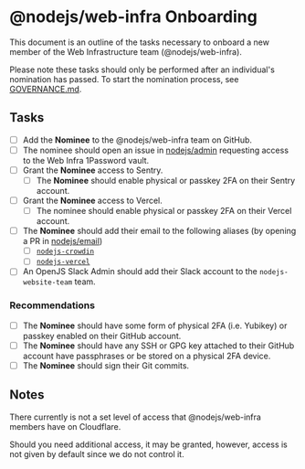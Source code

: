 # @nodejs/web-infra Onboarding

This document is an outline of the tasks necessary to onboard a new member of the Web Infrastructure team (@nodejs/web-infra).

Please note these tasks should only be performed after an individual's nomination has passed.
To start the nomination process, see [GOVERNANCE.md](../GOVERNANCE.md).

## Tasks

- [ ] Add the **Nominee** to the @nodejs/web-infra team on GitHub.
- [ ] The nominee should open an issue in [nodejs/admin](https://github.com/nodejs/admin) requesting access to the Web Infra 1Password vault.
- [ ] Grant the **Nominee** access to Sentry.
  - [ ] The **Nominee** should enable physical or passkey 2FA on their Sentry account.
- [ ] Grant the **Nominee** access to Vercel.
  - [ ] The nominee should enable physical or passkey 2FA on their Vercel account.
- [ ] The **Nominee** should add their email to the following aliases (by opening a PR in [nodejs/email](https://github.com/nodejs/email))
	- [ ] [`nodejs-crowdin`](https://github.com/nodejs/email/blob/main/iojs.org/aliases.json#L174)
	- [ ] [`nodejs-vercel`](https://github.com/nodejs/email/blob/main/iojs.org/aliases.json#L241)
- [ ] An OpenJS Slack Admin should add their Slack account to the `nodejs-website-team` team.

### Recommendations

- [ ] The **Nominee** should have some form of physical 2FA (i.e. Yubikey) or passkey enabled on their GitHub account.
- [ ] The **Nominee** should have any SSH or GPG key attached to their GitHub account have passphrases or be stored on a physical 2FA device.
- [ ] The **Nominee** should sign their Git commits.

## Notes

There currently is not a set level of access that @nodejs/web-infra members have on Cloudflare.

Should you need additional access, it may be granted, however, access is not given by default since we do not control it.
